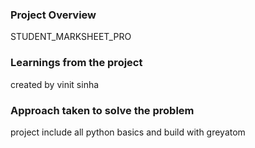 ### Project Overview
STUDENT_MARKSHEET_PRO


### Learnings from the project

 created by vinit sinha


### Approach taken to solve the problem

 project include all python basics and build with greyatom


